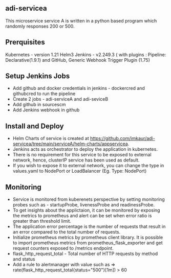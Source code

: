 ## adi-servicea
This microservice service A is written in a python based program which randomly responses 200 or 500.
## Prerquisites
Kubernetes - version 1.21
Helm3
Jenkins - v2.249.3 ( with plugins : Pipeline: Declarative(1.9.1) and GitHub, Generic Webhook Trigger Plugin (1.75)
## Setup Jenkins Jobs
* Add github and docker credentials in jenkins - dockercred and githubcred to run the pipeline
* Create 2 jobs - adi-serviceA and adi-seviceB
* Add github in sourcescm
* Add Jenkins webhook in github
## Install and Deploy
* Helm Charts of service is created at https://github.com/imkaur/adi-servicea/tree/main/serviceA/helm-charts/appservicea.
* Jenkins acts as orchestrator to deploy the application in kubernetes.
* There is no requirement for this service to be exposed to external network, hence, clusterIP service has been used as default. 
* If you wish to expose it to external network, you can change the type in values.yaml to NodePort or LoadBalancer (Eg. Type: NodePort)
## Monitoring
* Service is monitored from kuberenets perspective by setting monitoring probes such as - startupProbe, livenessProbe and readinessProbe.
* To get insights about the applictaion, it can be monitored by exposing the metrics to prometheus and alert can be set when error ratio is greater than threshold limit. 
* The application error percentage is the number of requests that result in an error compared to the total number of requests.
* Initialize prometheus metrics by prometheus client library. It is possible to import prometheus metrics from prometheus_flask_exporter and get request counters exposed to /metrics endpoint.
* flask_http_request_total - Total number of HTTP requests by method and status
* Add a rule to alertmanager with value such as => rate(flask_http_request_total{status="500"}[1m]) > 60
